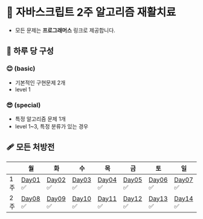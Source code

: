 # 💊 자바스크립트 2주 알고리즘 재활치료

- 모든 문제는 **프로그래머스** 링크로 제공합니다.

## 💉 하루 당 구성

### **😊 (basic)**

- 기본적인 구현문제 2개
- level 1

### **😎 (special)**

- 특정 알고리즘 문제 1개
- level 1~3, 특정 분류가 있는 경우

## 🩹 모든 처방전

|     | 월                                                                                              | 화                                                                                              | 수                                                                                              | 목                                                                                              | 금                                                                                              | 토                                                                                              | 일                                                                                              |
| --- | ----------------------------------------------------------------------------------------------- | ----------------------------------------------------------------------------------------------- | ----------------------------------------------------------------------------------------------- | ----------------------------------------------------------------------------------------------- | ----------------------------------------------------------------------------------------------- | ----------------------------------------------------------------------------------------------- | ----------------------------------------------------------------------------------------------- |
| 1주 | [Day01](https://github.com/MinSungJe/2weeks_JS_algorithm/tree/main/%EB%AC%B8%EC%A0%9C/Day01) ✅ | [Day02](https://github.com/MinSungJe/2weeks_JS_algorithm/tree/main/%EB%AC%B8%EC%A0%9C/Day02) ✅ | [Day03](https://github.com/MinSungJe/2weeks_JS_algorithm/tree/main/%EB%AC%B8%EC%A0%9C/Day03) ✅ | [Day04](https://github.com/MinSungJe/2weeks_JS_algorithm/tree/main/%EB%AC%B8%EC%A0%9C/Day04) ✅ | [Day05](https://github.com/MinSungJe/2weeks_JS_algorithm/tree/main/%EB%AC%B8%EC%A0%9C/Day05) ✅ | [Day06](https://github.com/MinSungJe/2weeks_JS_algorithm/tree/main/%EB%AC%B8%EC%A0%9C/Day06) ✅ | [Day07](https://github.com/MinSungJe/2weeks_JS_algorithm/tree/main/%EB%AC%B8%EC%A0%9C/Day07) ✅ |
| 2주 | [Day08](https://github.com/MinSungJe/2weeks_JS_algorithm/tree/main/%EB%AC%B8%EC%A0%9C/Day08) ✅ | [Day09](https://github.com/MinSungJe/2weeks_JS_algorithm/tree/main/%EB%AC%B8%EC%A0%9C/Day09) ✅ | [Day10](https://github.com/MinSungJe/2weeks_JS_algorithm/tree/main/%EB%AC%B8%EC%A0%9C/Day10) ✅ | [Day11](https://github.com/MinSungJe/2weeks_JS_algorithm/tree/main/%EB%AC%B8%EC%A0%9C/Day11) ✅ | [Day12](https://github.com/MinSungJe/2weeks_JS_algorithm/tree/main/%EB%AC%B8%EC%A0%9C/Day12) ✅ | [Day13](https://github.com/MinSungJe/2weeks_JS_algorithm/tree/main/%EB%AC%B8%EC%A0%9C/Day13) ✅ | [Day14](https://github.com/MinSungJe/2weeks_JS_algorithm/tree/main/%EB%AC%B8%EC%A0%9C/Day14) ✅ |
